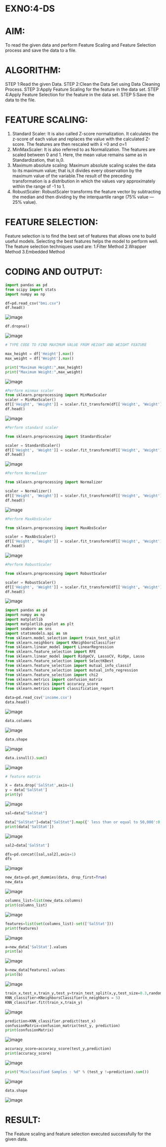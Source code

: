 # EXNO:4-DS
# AIM:
To read the given data and perform Feature Scaling and Feature Selection process and save the
data to a file.

# ALGORITHM:
STEP 1:Read the given Data.
STEP 2:Clean the Data Set using Data Cleaning Process.
STEP 3:Apply Feature Scaling for the feature in the data set.
STEP 4:Apply Feature Selection for the feature in the data set.
STEP 5:Save the data to the file.

# FEATURE SCALING:
1. Standard Scaler: It is also called Z-score normalization. It calculates the z-score of each value and replaces the value with the calculated Z-score. The features are then rescaled with x̄ =0 and σ=1
2. MinMaxScaler: It is also referred to as Normalization. The features are scaled between 0 and 1. Here, the mean value remains same as in Standardization, that is,0.
3. Maximum absolute scaling: Maximum absolute scaling scales the data to its maximum value; that is,it divides every observation by the maximum value of the variable.The result of the preceding transformation is a distribution in which the values vary approximately within the range of -1 to 1.
4. RobustScaler: RobustScaler transforms the feature vector by subtracting the median and then dividing by the interquartile range (75% value — 25% value).

# FEATURE SELECTION:
Feature selection is to find the best set of features that allows one to build useful models. Selecting the best features helps the model to perform well.
The feature selection techniques used are:
1.Filter Method
2.Wrapper Method
3.Embedded Method

# CODING AND OUTPUT:
```python
import pandas as pd
from scipy import stats
import numpy as np

df=pd.read_csv("bmi.csv")
df.head()
```
![image](https://github.com/user-attachments/assets/7ec14dd8-7a19-46ed-8ef5-111d32cd0ea8)
```python
df.dropna()
```
![image](https://github.com/user-attachments/assets/7a643efd-e783-4e6f-8bcd-6500ae9f631d)
```python
# TYPE CODE TO FIND MAXIMUM VALUE FROM HEIGHT AND WEIGHT FEATURE

max_height = df['Height'].max()
max_weight = df['Weight'].max()

print("Maximum Height:",max_height)
print("Maximum Weight:",max_weight)
```
![image](https://github.com/user-attachments/assets/19caaaae-c6f2-4912-866e-3832afdd3b7b)
```python
#Perform minmax scaler
from sklearn.preprocessing import MinMaxScaler
scaler = MinMaxScaler()
df[['Height', 'Weight']] = scaler.fit_transform(df[['Height', 'Weight']])
df.head()
```
![image](https://github.com/user-attachments/assets/ea1da995-4900-42d9-a9d4-dc1ac731b922)
```python
#Perform standard scaler

from sklearn.preprocessing import StandardScaler

scaler = StandardScaler()
df[['Height', 'Weight']] = scaler.fit_transform(df[['Height', 'Weight']])
df.head()
```
![image](https://github.com/user-attachments/assets/062c2843-f0ca-406a-8f96-5f2a5dbf0e2e)
```python
#Perform Normalizer

from sklearn.preprocessing import Normalizer

scaler = Normalizer()
df[['Height', 'Weight']] = scaler.fit_transform(df[['Height', 'Weight']])
df.head()
```
![image](https://github.com/user-attachments/assets/7dad27ec-7682-4eb8-966b-b46a9d302d67)
```python
#Perform MaxAbsScaler

from sklearn.preprocessing import MaxAbsScaler

scaler = MaxAbsScaler()
df[['Height', 'Weight']] = scaler.fit_transform(df[['Height', 'Weight']])
df.head()
```
![image](https://github.com/user-attachments/assets/49642099-8b87-4153-8ea5-8130258343d6)
```python
#Perform RobustScaler

from sklearn.preprocessing import RobustScaler

scaler = RobustScaler()
df[['Height', 'Weight']] = scaler.fit_transform(df[['Height', 'Weight']])
df.head()
```
![image](https://github.com/user-attachments/assets/1aadcf31-8a86-4caf-94a1-4002ff867058)
```python
import pandas as pd
import numpy as np
import matplotlib
import matplotlib.pyplot as plt
import seaborn as sns
import statsmodels.api as sm
from sklearn.model_selection import train_test_split
from sklearn.neighbors import KNeighborsClassifier 
from sklearn.linear_model import LinearRegression
from sklearn.feature_selection import RFE
from sklearn.linear_model import RidgeCV, LassoCV, Ridge, Lasso
from sklearn.feature_selection import SelectKBest
from sklearn.feature_selection import mutual_info_classif
from sklearn.feature_selection import mutual_info_regression
from sklearn.feature_selection import chi2
from sklearn.metrics import confusion_matrix
from sklearn.metrics import accuracy_score
from sklearn.metrics import classification_report
```
```python
data=pd.read_csv('income.csv')
data.head()
```
![image](https://github.com/user-attachments/assets/82210c97-1533-4dca-b813-b282dc8111c9)
```python
data.columns
```
![image](https://github.com/user-attachments/assets/ce387064-16f0-4b8a-bed2-9070b15beb1b)
```python
data.shape
```
![image](https://github.com/user-attachments/assets/787b73a1-8a27-42f8-b939-46daea7fec80)
```python
data.isnull().sum()
```
![image](https://github.com/user-attachments/assets/a7da2fe4-f229-40ab-9049-aa747e6ef741)
```python
# feature matrix

X = data.drop('SalStat',axis=1)
y = data['SalStat']
print(y)
```
![image](https://github.com/user-attachments/assets/66a89271-2546-4289-bd1d-9f38cf61da98)
```python
sal=data["SalStat"]

data["SalStat"]=data["SalStat"].map({' less than or equal to 50,000':0,' greater than 50,000':1})
print(data['SalStat'])
```
![image](https://github.com/user-attachments/assets/54443c52-514a-445e-8a77-2f2ed8f27bcd)
```python
sal2=data['SalStat']

dfs=pd.concat([sal,sal2],axis=1)
dfs
```
![image](https://github.com/user-attachments/assets/952ca00d-3876-45e5-ac2b-ad61a25ff4b2)
```python
new_data=pd.get_dummies(data, drop_first=True)
new_data
```
![image](https://github.com/user-attachments/assets/0920a44a-8ff1-425e-aea3-121976addb22)
```python
columns_list=list(new_data.columns)
print(columns_list)
```
![image](https://github.com/user-attachments/assets/7cbaeb03-37b0-429a-a4fa-281326632532)
```python
features=list(set(columns_list)-set(['SalStat']))
print(features)
```
![image](https://github.com/user-attachments/assets/0184b61e-48bc-43aa-a698-d30cd80c4430)
```python
a=new_data['SalStat'].values
print(a)
```
![image](https://github.com/user-attachments/assets/0c2123db-a9c9-454b-86e1-2454a5842213)
```python
b=new_data[features].values
print(b)
```
![image](https://github.com/user-attachments/assets/44b633db-9515-42a8-a70b-b4edf696b8bd)
```python
train_x,test_x,train_y,test_y=train_test_split(x,y,test_size=0.3,random_state=0)
KNN_classifier=KNeighborsClassifier(n_neighbors = 5)
KNN_classifier.fit(train_x,train_y)
```
![image](https://github.com/user-attachments/assets/7772df84-e59b-4760-a519-0180df299c66)
```python
prediction=KNN_classifier.predict(test_x)
confusionMatrix=confusion_matrix(test_y, prediction)
print(confusionMatrix)
```
![image](https://github.com/user-attachments/assets/0e1c372a-70e6-4839-a13f-4197054c31c9)
```python
accuracy_score=accuracy_score(test_y,prediction)
print(accuracy_score)
```
![image](https://github.com/user-attachments/assets/ff63393e-d65f-4354-a2ff-344d380f1bd4)
```python
print("Misclassified Samples : %d" % (test_y !=prediction).sum())
```
![image](https://github.com/user-attachments/assets/487ecf72-9cba-47df-a457-c1e2d31b1d90)
```python
data.shape
```
![image](https://github.com/user-attachments/assets/fd6af5f0-7ed1-44b1-a249-ce0924170432)

# RESULT:
 The Feature scaling and feature selection executed successfully for the given data.
